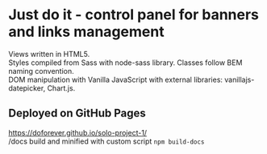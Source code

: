 # Just do it - control panel for banners and links management
Views written in HTML5. \
Styles compiled from Sass with node-sass library. Classes follow BEM naming convention. \
DOM manipulation with Vanilla JavaScript with external libraries: vanillajs-datepicker, Chart.js.

## Deployed on GitHub Pages
https://doforever.github.io/solo-project-1/ \
/docs build and minified with custom script `npm build-docs`

